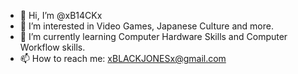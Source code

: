 - 👋 Hi, I’m @xB14CKx
- 👀 I’m interested in Video Games, Japanese Culture and more.
- 🌱 I’m currently learning Computer Hardware Skills and Computer Workflow skills.
- 📫 How to reach me: xBLACKJONESx@gmail.com

<!---
xB14CKx/xB14CKx is a ✨ special ✨ repository because its `README.md` (this file) appears on your GitHub profile.
You can click the Preview link to take a look at your changes.
--->

